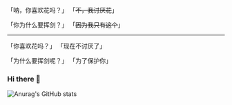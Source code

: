 「呐，你喜欢花吗？」
「~~不，我讨厌花~~」

「你为什么要挥剑？」
「~~因为我只有这个~~」

------------
「你喜欢花吗？」
「现在不讨厌了」

「为什么要挥剑呢？」
「为了保护你」



### Hi there 👋

<!--
**Transmigration-zhou/Transmigration-zhou** is a ✨ _special_ ✨ repository because its `README.md` (this file) appears on your GitHub profile.

Here are some ideas to get you started:

- 🔭 I’m currently working on ...
- 🌱 I’m currently learning ...
- 👯 I’m looking to collaborate on ...
- 🤔 I’m looking for help with ...
- 💬 Ask me about ...
- 📫 How to reach me: ...
- 😄 Pronouns: ...
- ⚡ Fun fact: ...
-->

![Anurag's GitHub stats](https://github-readme-stats.vercel.app/api?username=Transmigration-zhou&theme=vue-dark&show_icons=true)
